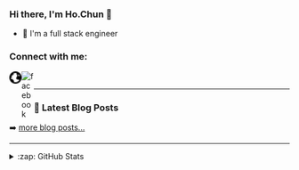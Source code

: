 ### Hi there, I'm Ho.Chun 👋

- 🔭 I'm a full stack engineer

### Connect with me:

[<img align="left" alt="website" width="22px" src="https://raw.githubusercontent.com/iconic/open-iconic/master/svg/globe.svg" />][website]
[<img align="left" alt="facebook" width="22px" src="https://cdn.jsdelivr.net/npm/simple-icons@v3/icons/facebook.svg" />][facebook]

<br />

---

### 📕 Latest Blog Posts

<!-- BLOG-POST-LIST:START -->
<!-- BLOG-POST-LIST:END -->

➡️ [more blog posts...](https://blog.hochun836.com)

---

<details>
  <summary>:zap: GitHub Stats</summary>

  <img align="left" alt="Ho.Chun's GitHub Stats" src="https://github-readme-stats.codestackr.vercel.app/api?username=hochun836&show_icons=true&hide_border=true" />

</details>

[website]: https://blog.hochun836.com
[facebook]: https://www.facebook.com/peter.kang.374

